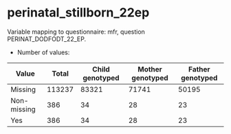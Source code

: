 # perinatal_stillborn_22ep
Variable mapping to questionnaire: mfr, question PERINAT_DODFODT_22_EP.
- Number of values:

| Value | Total | Child genotyped | Mother genotyped | Father genotyped |
| ----- | ----- | --------------- | ---------------- | ---------------- |
| Missing | 113237 | 83321 | 71741 | 50195 |
| Non-missing | 386 | 34 | 28 | 23 |
| Yes | 386 | 34 | 28 |23 |



